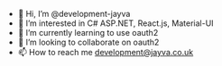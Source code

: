 - 👋 Hi, I’m @development-jayva
- 👀 I’m interested in C# ASP.NET, React.js, Material-UI
- 🌱 I’m currently learning to use oauth2
- 💞️ I’m looking to collaborate on oauth2
- 📫 How to reach me development@jayva.co.uk

<!---
development-jayva/development-jayva is a ✨ special ✨ repository because its `README.md` (this file) appears on your GitHub profile.
You can click the Preview link to take a look at your changes.
--->
